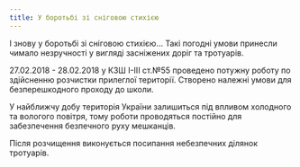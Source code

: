 ```yaml
---
title: У боротьбі зі сніговою стихією
---
```


І знову у боротьбі зі сніговою стихією... Такі погодні умови принесли чимало незручності у вигляді засніжених доріг та тротуарів.

27.02.2018 - 28.02.2018 у КЗШ І-ІІІ ст.№55 проведено потужну роботу по здійсненню розчистки прилеглої території. Створено належні умови для безперешкодного проходу до школи.

У найближчу добу територія України залишиться під впливом холодного та вологого повітря, тому роботи проводяться постійно для забезпечення безпечного руху мешканців.

Після розчищення виконується посипання небезпечних ділянок тротуарів.

<slideshow id="_/72157664188982417" />
